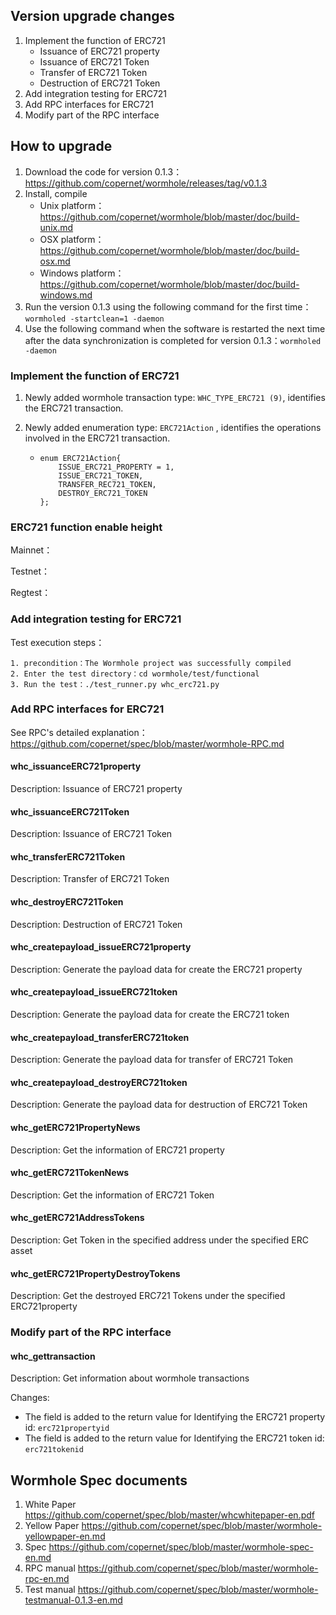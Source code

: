 ## Version upgrade changes

1. Implement the function of ERC721
   - Issuance of ERC721 property
   - Issuance of ERC721 Token
   - Transfer of ERC721 Token
   - Destruction of ERC721 Token
2. Add integration testing for ERC721
3. Add RPC interfaces for ERC721
4. Modify part of the RPC interface

## How to upgrade

1. Download the code for version 0.1.3：https://github.com/copernet/wormhole/releases/tag/v0.1.3
2. Install, compile
   - Unix platform：https://github.com/copernet/wormhole/blob/master/doc/build-unix.md
   - OSX platform：https://github.com/copernet/wormhole/blob/master/doc/build-osx.md
   - Windows platform：https://github.com/copernet/wormhole/blob/master/doc/build-windows.md
3. Run the version 0.1.3 using the following command for the first time：`wormholed -startclean=1 -daemon`
4. Use the following command when the software is restarted the next time after the data synchronization is completed for version 0.1.3：`wormholed -daemon`

### Implement the function of ERC721

1. Newly added wormhole transaction type: `WHC_TYPE_ERC721 (9)`, identifies the ERC721 transaction.

2. Newly added enumeration type: `ERC721Action` , identifies the operations involved in the ERC721 transaction.

   - ```
     enum ERC721Action{
         ISSUE_ERC721_PROPERTY = 1,
         ISSUE_ERC721_TOKEN,
         TRANSFER_REC721_TOKEN,
         DESTROY_ERC721_TOKEN
     };
     ```



### ERC721 function enable height

Mainnet：

Testnet：

Regtest：

### Add integration testing for ERC721

Test execution steps：

```
1. precondition：The Wormhole project was successfully compiled
2. Enter the test directory：cd wormhole/test/functional
3. Run the test：./test_runner.py whc_erc721.py
```

### Add RPC interfaces for ERC721

See RPC's detailed explanation：https://github.com/copernet/spec/blob/master/wormhole-RPC.md

#### whc_issuanceERC721property

Description: Issuance of ERC721 property

#### whc_issuanceERC721Token

Description: Issuance of ERC721 Token

#### whc_transferERC721Token

Description: Transfer of ERC721 Token

#### whc_destroyERC721Token

Description: Destruction of ERC721 Token

#### whc_createpayload_issueERC721property

Description: Generate the payload data for create the ERC721 property

#### whc_createpayload_issueERC721token

Description: Generate the payload data for create the ERC721 token

#### whc_createpayload_transferERC721token

Description: Generate the payload data for transfer of ERC721 Token

#### whc_createpayload_destroyERC721token

Description: Generate the payload data for destruction of ERC721 Token

#### whc_getERC721PropertyNews

Description: Get the information of ERC721 property

#### whc_getERC721TokenNews

Description: Get the information of ERC721 Token

#### whc_getERC721AddressTokens

Description: Get Token in the specified address under the specified ERC asset

#### whc_getERC721PropertyDestroyTokens

Description: Get the destroyed ERC721 Tokens under the specified ERC721property

### Modify part of the RPC interface

#### whc_gettransaction

Description: Get information about wormhole transactions

Changes:

- The field is added to the return value for Identifying the ERC721 property id: `erc721propertyid` 
- The field is added to the return value for Identifying the ERC721 token id: `erc721tokenid` 

## Wormhole Spec documents

1. White Paper     https://github.com/copernet/spec/blob/master/whcwhitepaper-en.pdf
2. Yellow Paper     https://github.com/copernet/spec/blob/master/wormhole-yellowpaper-en.md
3. Spec       https://github.com/copernet/spec/blob/master/wormhole-spec-en.md
4. RPC manual    https://github.com/copernet/spec/blob/master/wormhole-rpc-en.md
5. Test manual   https://github.com/copernet/spec/blob/master/wormhole-testmanual-0.1.3-en.md

